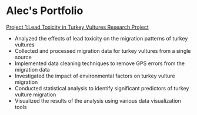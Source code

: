 # **Alec's Portfolio**

[Project 1:Lead Toxicity in Turkey Vultures Research Project](https://github.com/aiskenderian/alec-s_portfolio/blob/main/Lead%20Toxicity%20Effects%20on%20Turkey%20Vulture%20Migration%20Research%20Project)

* Analyzed the effects of lead toxicity on the migration patterns of turkey vultures
* Collected and processed migration data for turkey vultures from a single source
* Implemented data cleaning techniques to remove GPS errors from the migration data
* Investigated the impact of environmental factors on turkey vulture migration
* Conducted statistical analysis to identify significant predictors of turkey vulture migration
* Visualized the results of the analysis using various data visualization tools
